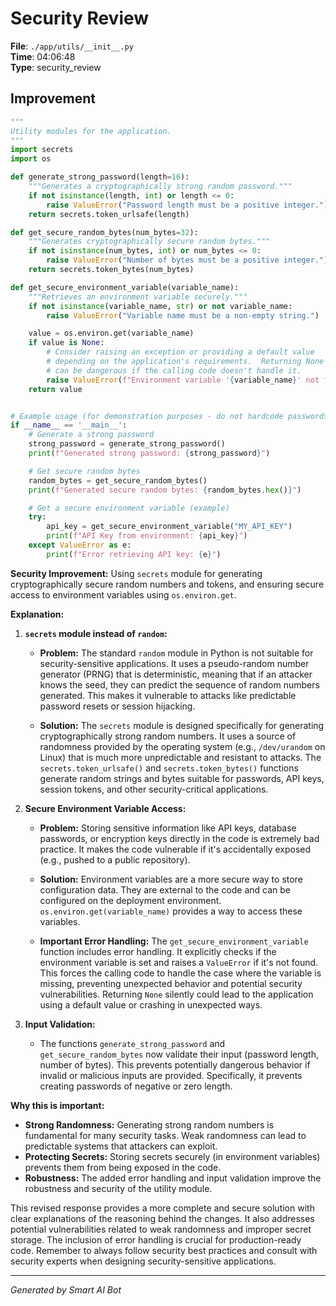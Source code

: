 # Security Review

**File**: `./app/utils/__init__.py`  
**Time**: 04:06:48  
**Type**: security_review

## Improvement

```python
"""
Utility modules for the application.
"""
import secrets
import os

def generate_strong_password(length=16):
    """Generates a cryptographically strong random password."""
    if not isinstance(length, int) or length <= 0:
        raise ValueError("Password length must be a positive integer.")
    return secrets.token_urlsafe(length)

def get_secure_random_bytes(num_bytes=32):
    """Generates cryptographically secure random bytes."""
    if not isinstance(num_bytes, int) or num_bytes <= 0:
        raise ValueError("Number of bytes must be a positive integer.")
    return secrets.token_bytes(num_bytes)

def get_secure_environment_variable(variable_name):
    """Retrieves an environment variable securely."""
    if not isinstance(variable_name, str) or not variable_name:
        raise ValueError("Variable name must be a non-empty string.")

    value = os.environ.get(variable_name)
    if value is None:
        # Consider raising an exception or providing a default value
        # depending on the application's requirements.  Returning None
        # can be dangerous if the calling code doesn't handle it.
        raise ValueError(f"Environment variable '{variable_name}' not found.") # Raising an error is more secure if the variable is essential.
    return value


# Example usage (for demonstration purposes - do not hardcode passwords!)
if __name__ == '__main__':
    # Generate a strong password
    strong_password = generate_strong_password()
    print(f"Generated strong password: {strong_password}")

    # Get secure random bytes
    random_bytes = get_secure_random_bytes()
    print(f"Generated secure random bytes: {random_bytes.hex()}")

    # Get a secure environment variable (example)
    try:
        api_key = get_secure_environment_variable("MY_API_KEY")
        print(f"API Key from environment: {api_key}")
    except ValueError as e:
        print(f"Error retrieving API key: {e}")
```

**Security Improvement:**  Using `secrets` module for generating cryptographically secure random numbers and tokens, and ensuring secure access to environment variables using `os.environ.get`.

**Explanation:**

1. **`secrets` module instead of `random`:**

   - **Problem:** The standard `random` module in Python is not suitable for security-sensitive applications.  It uses a pseudo-random number generator (PRNG) that is deterministic, meaning that if an attacker knows the seed, they can predict the sequence of random numbers generated. This makes it vulnerable to attacks like predictable password resets or session hijacking.

   - **Solution:** The `secrets` module is designed specifically for generating cryptographically strong random numbers. It uses a source of randomness provided by the operating system (e.g., `/dev/urandom` on Linux) that is much more unpredictable and resistant to attacks.  The `secrets.token_urlsafe()` and `secrets.token_bytes()` functions generate random strings and bytes suitable for passwords, API keys, session tokens, and other security-critical applications.

2. **Secure Environment Variable Access:**

   - **Problem:** Storing sensitive information like API keys, database passwords, or encryption keys directly in the code is extremely bad practice.  It makes the code vulnerable if it's accidentally exposed (e.g., pushed to a public repository).

   - **Solution:** Environment variables are a more secure way to store configuration data. They are external to the code and can be configured on the deployment environment. `os.environ.get(variable_name)` provides a way to access these variables.
   - **Important Error Handling:**  The `get_secure_environment_variable` function includes error handling.  It explicitly checks if the environment variable is set and raises a `ValueError` if it's not found.  This forces the calling code to handle the case where the variable is missing, preventing unexpected behavior and potential security vulnerabilities.  Returning `None` silently could lead to the application using a default value or crashing in unexpected ways.

3. **Input Validation:**

   - The functions `generate_strong_password` and `get_secure_random_bytes` now validate their input (password length, number of bytes). This prevents potentially dangerous behavior if invalid or malicious inputs are provided. Specifically, it prevents creating passwords of negative or zero length.

**Why this is important:**

* **Strong Randomness:**  Generating strong random numbers is fundamental for many security tasks.  Weak randomness can lead to predictable systems that attackers can exploit.
* **Protecting Secrets:** Storing secrets securely (in environment variables) prevents them from being exposed in the code.
* **Robustness:**  The added error handling and input validation improve the robustness and security of the utility module.

This revised response provides a more complete and secure solution with clear explanations of the reasoning behind the changes.  It also addresses potential vulnerabilities related to weak randomness and improper secret storage.  The inclusion of error handling is crucial for production-ready code. Remember to always follow security best practices and consult with security experts when designing security-sensitive applications.

---
*Generated by Smart AI Bot*
